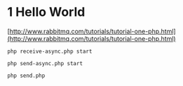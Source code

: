 # 1 Hello World
[http://www.rabbitmq.com/tutorials/tutorial-one-php.html](http://www.rabbitmq.com/tutorials/tutorial-one-php.html)

```
php receive-async.php start
```

```
php send-async.php start
```

```
php send.php
```

